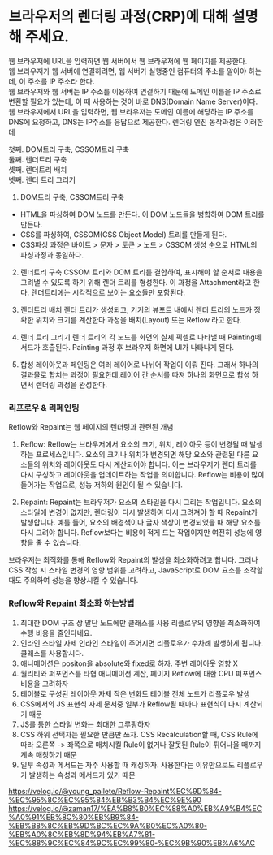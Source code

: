 # 브라우저의 렌더링 과정(CRP)에 대해 설명해 주세요.

웹 브라우저에 URL을 입력하면 웹 서버에서 웹 브라우저에 웹 페이지를 제공한다.  
웹 브라우저가 웹 서버에 연결하려면, 웹 서버가 실행중인 컴퓨터의 주소를 알아야 하는데, 이 주소를 IP 주소라 한다.  
웹 브라우저와 웹 서버는 IP 주소를 이용하여 연결하기 때문에 도메인 이름을 IP 주소로 변환할 필요가 있는데, 이 때 사용하는 것이 바로 DNS(Domain Name Server)이다.  
웹 브라우저에서 URL을 입력하면, 웹 브라우저는 도메인 이름에 해당하는 IP 주소를 DNS에 요청하고, DNS는 IP주소를 응답으로 제공한다.
렌더링 엔진 동작과정은 이러한데

첫째. DOM트리 구축, CSSOM트리 구축  
둘째. 렌더트리 구축  
셋째. 렌더트리 배치  
넷째. 렌더 트리 그리기

1. DOM트리 구축, CSSOM트리 구축

- HTML을 파싱하여 DOM 노드를 만든다. 이 DOM 노드들을 병합하여 DOM 트리를 만든다.
- CSS를 파싱하여, CSSOM(CSS Object Model) 트리를 만들게 된다.
- CSS파싱 과정은 바이트 > 문자 > 토큰 > 노드 > CSSOM 생성 순으로 HTML의 파싱과정과 동일하다.

2. 렌더트리 구축
   CSSOM 트리와 DOM 트리를 결합하여, 표시해야 할 순서로 내용을 그려낼 수 있도록 하기 위해 렌더 트리를 형성한다. 이 과정을 Attachment라고 한다.
   렌더트리에는 시각적으로 보이는 요소들만 포함된다.

3. 렌더트리 배치
   렌더 트리가 생성되고, 기기의 뷰포트 내에서 렌더 트리의 노드가 정확한 위치와 크기를 계산한다 과정을 배치(Layout) 또는 Reflow 라고 한다.

4. 렌더 트리 그리기
   렌더 트리의 각 노드를 화면의 실제 픽셀로 나타낼 때 Painting메서드가 호출된다. Painting 과정 후 브라우저 화면에 UI가 나타나게 된다.

5. 합성
   레이아웃과 페인팅은 여러 레이어로 나뉘어 작업이 이뤄 진다. 그래서 하나의 결과물로 합치는 과정이 필요한데,레이어 간 순서를 따져 하나의 화면으로 합성 하면서 렌더링 과정을 완성한다.

### 리프로우 & 리페인팅

Reflow와 Repaint는 웹 페이지의 렌더링과 관련된 개념

1. Reflow: Reflow는 브라우저에서 요소의 크기, 위치, 레이아웃 등이 변경될 때 발생하는 프로세스입니다. 요소의 크기나 위치가 변경되면 해당 요소와 관련된 다른 요소들의 위치와 레이아웃도 다시 계산되어야 합니다. 이는 브라우저가 렌더 트리를 다시 구성하고 레이아웃을 업데이트하는 작업을 의미합니다. Reflow는 비용이 많이 들어가는 작업으로, 성능 저하의 원인이 될 수 있습니다.

2. Repaint: Repaint는 브라우저가 요소의 스타일을 다시 그리는 작업입니다. 요소의 스타일에 변경이 없지만, 렌더링이 다시 발생하여 다시 그려져야 할 때 Repaint가 발생합니다. 예를 들어, 요소의 배경색이나 글자 색상이 변경되었을 때 해당 요소를 다시 그려야 합니다. Reflow보다는 비용이 적게 드는 작업이지만 여전히 성능에 영향을 줄 수 있습니다.

브라우저는 최적화를 통해 Reflow와 Repaint의 발생을 최소화하려고 합니다. 그러나 CSS 작성 시 스타일 변경의 영향 범위를 고려하고, JavaScript로 DOM 요소를 조작할 때도 주의하여 성능을 향상시킬 수 있습니다.

### Reflow와 Repaint 최소화 하는방법

1. 최대한 DOM 구조 상 말단 노드에만 클래스를 사용
   리플로우의 영향을 최소화하여 수행 비용을 줄인다네요.
2. 인라인 스타일 자제
   인라인 스타일이 주어지면 리플로우가 수차례 발생하게 됩니다. 클래스를 사용합시다.
3. 애니메이션은 positon을 absolute와 fixed로 하자.
   주변 레이아웃 영향 X
4. 퀄리티와 퍼포먼스를 타협
   애니메이션 계산, 페이지 Reflow에 대한 CPU 퍼포먼스 비용을 고려하자
5. 테이블로 구성된 레이아웃 자제
   작은 변화도 테이블 전체 노드가 리플로우 발생
6. CSS에서의 JS 표현식 자제
   문서중 일부가 Reflow될 때마다 표현식이 다시 계산되기 때문
7. JS를 통한 스타일 변화는 최대한 그루핑하자
8. CSS 하위 선택자는 필요한 만큼만 쓰자.
   CSS Recalculation할 때, CSS Rule에 따라 오른쪽 -> 좌쪽으로 매치시킬 Rule이 없거나 잘못된 Rule이 튀어나올 때까지 계속 매칭하기 때문
9. 일부 속성과 메서드는 자주 사용할 때 캐싱하자.
   사용한다는 이유만으로도 리플로우가 발생하는 속성과 메서드가 있기 때문

https://velog.io/@young_pallete/Reflow-Repaint%EC%9D%84-%EC%95%8C%EC%95%84%EB%B3%B4%EC%9E%90  
https://velog.io/@zaman17/%EA%B8%B0%EC%88%A0%EB%A9%B4%EC%A0%91%EB%8C%80%EB%B9%84-%EB%B8%8C%EB%9D%BC%EC%9A%B0%EC%A0%80-%EB%A0%8C%EB%8D%94%EB%A7%81-%EC%88%9C%EC%84%9C%EC%99%80-%EC%9B%90%EB%A6%AC
